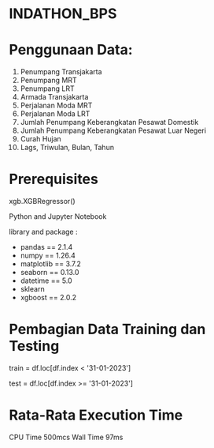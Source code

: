 # INDATHON_BPS

# Penggunaan Data:
1. Penumpang Transjakarta
2. Penumpang MRT
3. Penumpang LRT
4. Armada Transjakarta
5. Perjalanan Moda MRT
6. Perjalanan Moda LRT
7. Jumlah Penumpang Keberangkatan Pesawat Domestik
8. Jumlah Penumpang Keberangkatan Pesawat Luar Negeri
9. Curah Hujan
10. Lags, Triwulan, Bulan, Tahun

# Prerequisites
xgb.XGBRegressor()

Python and Jupyter Notebook

library and package :
* pandas == 2.1.4
* numpy == 1.26.4
* matplotlib == 3.7.2
* seaborn == 0.13.0
* datetime == 5.0
* sklearn
* xgboost == 2.0.2

# Pembagian Data Training dan Testing

train = df.loc[df.index < '31-01-2023']

test = df.loc[df.index >= '31-01-2023']

# Rata-Rata Execution Time
CPU Time 500mcs
Wall Time 97ms

